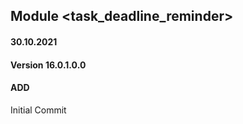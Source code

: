 ## Module <task_deadline_reminder>

#### 30.10.2021
#### Version 16.0.1.0.0
#### ADD
Initial Commit
